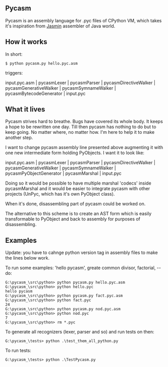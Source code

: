 Pycasm
------

Pycasm is an assembly language for .pyc files of CPython VM, which takes it's inspiration from [Jasmin](http://jasmin.sourceforge.net/) assembler of Java world.

How it works
------------

In short:

```
$ python pycasm.py hello.pyc.asm
```
triggers:

input.pyc.asm | pycasmLexer | pycasmParser | pycasmDirectiveWalker | pycasmGenerativeWalker | pycasmSymnameWalker | pycasmBytecodeGenerator | input.pyc

What it lives
-------------

Pycasm strives hard to breathe. Bugs have covered its whole body. It keeps a hope to be rewritten one day. Till then pycasm has nothing to do but to keep going. No matter where, no matter how. I'm here to help it to make another step.

I want to change pycasm assembly line presented above augmenting it with one new intermediate form holding PyObjects. I want it to look like:

input.pyc.asm | pycasmLexer | pycasmParser | pycasmDirectiveWalker | pycasmGenerativeWalker | pycasmSymnameWalker | pycasmPyObjectGenerator | pycasmMarshal | input.pyc

Doing so it would be possible to have multiple marshal 'codecs' inside pycasmMarshal and it would be easier to integrate pycasm with other projects (UnPyc, which has it's own PyObject class).

When it's done, disassembling part of pycasm could be worked on.

The alternative to this scheme is to create an AST form which is easily transformable to PyObject and back to assembly for purposes of disassembling.

Examples
--------
 Update: you have to cahnge python version tag in assembly files to make the lines below work.

 To run some examples: 'hello pycasm', greate common divisor, factorial, -- do:
 ```
 G:\pycasm_\src\python> python pycasm.py hello.pyc.asm
 G:\pycasm_\src\python> python hello.pyc
 hello pycasm
 G:\pycasm_\src\python> python pycasm.py fact.pyc.asm
 G:\pycasm_\src\python> python fact.pyc
 24
 G:\pycasm_\src\python> python pycasm.py nod.pyc.asm
 G:\pycasm_\src\python> python nod.pyc
 7
 G:\pycasm_\src\python> rm *.pyc
 ```
 To generate all recognizers (lexer, parser and so) and run tests on then:
 ```
 G:\pycasm_\tests> python .\test_them_all_python.py
 ```
 To run tests:
 ```
 G:\pycasm_\tests> python .\TestPycasm.py
 ```
